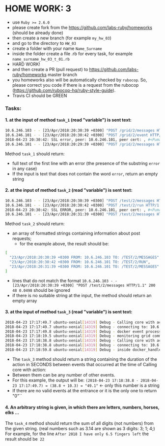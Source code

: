# HOME WORK: 3 

- use `Ruby >= 2.6.0`
- please create fork from the https://github.com/labs-ruby/homeworks (should be
  already done)
- then create a new branch (for example `my_hw_03`)
- and go to the directory to `HW_03`
- create a folder with your name `Name_Surname`
- inside the folder create a file .rb for every task, for example `name_surname_hw_03_t_01.rb` 
- HARD WORK!
- and then create a PR (pull request) to https://github.com/labs-ruby/homeworks master branch
- you homeworks also will be automatically checked by `rubocop`. So, please 
  correct you code if there is a request from the rubocop (https://github.com/rubocop-hq/ruby-style-guide).
- Travis CI should be GREEN

### Tasks:

#### 1. at the input of method `task_1` (read "variable") is sent text:

```bash
10.6.246.103 - - [23/Apr/2018:20:30:39 +0300] "POST /grid/2/messages HTTP/1.1" 200 48 0.0498
10.6.246.101 - - [23/Apr/2018:20:30:42 +0300] "POST /grid/2/event HTTP/1.1" 200 - 0.2277
2018-04-23 20:30:42: SSL error, peer: 10.6.246.101, peer cert: , #<Puma::MiniSSL::SSLError: System error: Undefined error: 0 - 0>
10.6.246.101 - - [23/Apr/2018:20:29:39 +0300] "POST /grid/2/messages HTTP/1.1" 200 48 0.0290
```

Method `task_1` should return:
- full text of the first line with an error (the presence of the substring `error` in any case)
- If the input is text that does not contain the word `error`, return an empty string

#### 2. at the input of method `task_2` (read "variable") is sent text:

```bash
10.6.246.103 - - [23/Apr/2018:20:30:39 +0300] "POST /test/2/messages HTTP/1.1" 200 48 0.0498
10.6.246.101 - - [23/Apr/2018:20:30:42 +0300] "POST /test/2/run HTTP/1.1" 200 - 0.2277
2018-04-23 20:30:42: SSL ERROR, peer: 10.6.246.101, peer cert: , #<Puma::MiniSSL::SSL: System error: Undefined error: 0 - 0>
10.6.246.101 - - [23/Apr/2018:20:31:39 +0300] "POST /test/2/messages HTTP/1.1" 200 48 0.0290
```

Method `task_2` should return:
- an array of formatted strings containing information about post requests;
    - for the example above, the result should be:

```bash
[
  "23/Apr/2018:20:30:39 +0300 FROM: 10.6.246.103 TO: /TEST/2/MESSAGES",
  "23/Apr/2018:20:30:42 +0300 FROM: 10.6.246.101 TO: /TEST/2/RUN",
  "23/Apr/2018:20:31:39 +0300 FROM: 10.6.246.101 TO: /TEST/2/MESSAGES"
]
```

- lines that do not match the format `10.6.246.103 - - [23/Apr/2018:20:30:39 +0300] "POST /test/2/messages HTTP/1.1" 200 48 0.0498` should be ignored
- if there is no suitable string at the input, the method should return an empty array

#### 3. at the input of method `task_3` (read "variable") is sent text:

```bash
2018-04-23 17:17:49.7 ubuntu-xenial[14319] Debug - Calling core with action: event
2018-04-23 17:17:49.7 ubuntu-xenial[14319] Debug - connecting to: 10.6.246.101
2018-04-23 17:17:49.8 ubuntu-xenial[14319] Debug - docker event processed
2018-04-23 17:18:19.5 ubuntu-xenial[14319] Debug - monitoring grid communication health
2018-04-23 17:18:38.8 ubuntu-xenial[14319] Debug - Calling core with action: messages
2018-04-23 17:18:38.8 ubuntu-xenial[14319] Debug - connecting to: 10.6.246.101
2018-04-23 17:18:59.8 ubuntu-xenial[14319] Debug - inside docker_handle_event
```
- The `task_3` method should return a string containing the duration of the action in SECONDS between events that occurred at the time of Calling core with action:
- Between them can be any number of other events.
- For this example, the output will be: `(2018-04-23 17:18:38.8 - 2018-04-23 17:17:49.7) = (38.8 + 10.3) = "49.1"` <- only this number is a string
- If there are no valid events at the entrance or it is the only one to return "0"``

#### 4. An arbitrary string is given, in which there are letters, numbers, horses, elks ...

The `task_4` method should return the sum of all digits (not numbers) from the given string. (real numbers such as 3.14 are shown as 3 digits: 3; 1; 4;)
For example, for the line `After 2018 I have only 6.5 fingers left` the result should be` 22`
